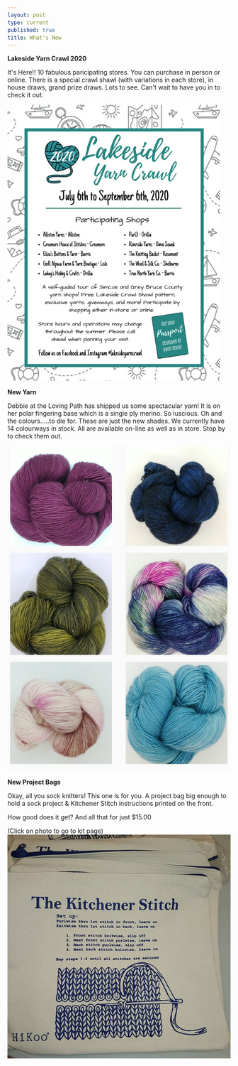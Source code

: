 ```yaml
---
layout: post
type: current
published: true
title: What's New
---
```

<strong>Lakeside Yarn Crawl 2020</strong>

It's Here!! 10 fabulous paricipating stores. You can purchase in person or online. There is a special crawl shawl (with variations in each store), in house draws, grand prize draws. Lots to see. Can't wait to have you in to check it out.

<img src="/img/lakesidecrawl.jpg" />

<strong>New Yarn</strong>

Debbie at the Loving Path has shipped us some spectacular yarn!  It is on her polar fingering base which is a single ply merino. So luscious. Oh and the colours.....to die for. These are just the new shades. We currently have 14 colourways in stock. All are available on-line as well as in store. Stop by to check them out.

<img src="/img/julyyarn2.jpg" />

<strong>New Project Bags</strong>

Okay, all you sock knitters! This one is for you. A project bag big enough to hold a sock project & Kitchener Stitch instructions printed on the front.

How good does it get? And all that for just $15.00

(Click on photo to go to kit page)  
<a href="https://woolandsilkco.us11.list-manage.com/track/click?u=b948a6c6bf914edca957eadf1&id=afca57e804&e=5dbcc3b01d"><img src="/img/julybag.jpg" /></a>
